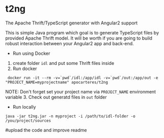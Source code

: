 # t2ng
The Apache Thrift/TypeScript generator with Angular2 support

This is simple Java program which goal is to generate TypeScript files by provided Apache Thrift model.
It will be worth if you are going to build robust interaction between your Angular2 app and back-end.


- Run using Docker
1. create folder ```idl``` and put some Thrift files inside
2. Run docker
```
 docker run -it --rm -v=`pwd`/idl:/app/idl -v=`pwd`/out:/app/out -e "PROJECT_NAME=myprojectname" apocarteres/t2ng
 ```
NOTE: Don't forget set your project name via ```PROJECT_NAME``` environment variable
3. Check out generatd files in ```out``` folder
 
 
 - Run locally
```
java -jar t2ng.jar -n myproject -i /path/to/idl-folder -o /you/project/sources
```




#upload the code and improve readme
